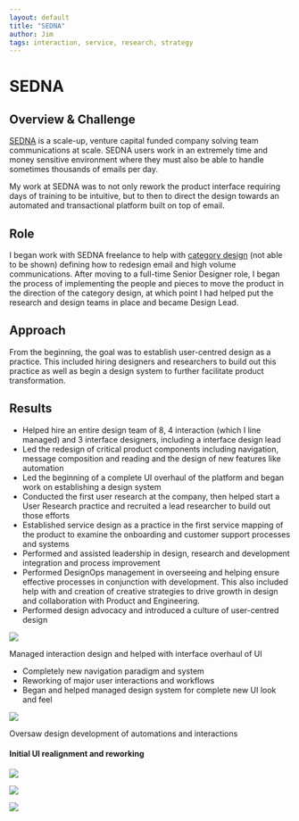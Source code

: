 ```yaml
---
layout: default
title: "SEDNA"
author: Jim
tags: interaction, service, research, strategy
---
```


# SEDNA

## Overview & Challenge

[SEDNA](https://www.sedna.com) is a scale-up, venture capital funded company solving team communications at scale. SEDNA users work in an extremely time and money sensitive environment where they must also be able to handle sometimes thousands of emails per day.

My work at SEDNA was to not only rework the product interface requiring days of training to be intuitive, but to then to direct the design towards an automated and transactional platform built on top of email.

## Role

I began work with SEDNA freelance to help with [category design](https://en.wikipedia.org/wiki/Category_design) (not able to be shown) defining how to redesign email and high volume communications. After moving to a full-time Senior Designer role, I began the process of implementing the people and pieces to move the product in the direction of the category design, at which point I had helped put the research and design teams in place and became Design Lead.

## Approach

From the beginning, the goal was to establish user-centred design as a practice. This included hiring designers and researchers to build out this practice as well as begin a design system to further facilitate product transformation.

## Results

* Helped hire an entire design team of 8, 4 interaction (which I line managed) and 3 interface designers, including a interface design lead
* Led the redesign of critical product components including navigation, message composition and reading and the design of new features like automation
* Led the beginning of a complete UI overhaul of the platform and began work on establishing a design system
* Conducted the first user research at the company, then helped start a User Research practice and recruited a lead researcher to build out those efforts
* Established service design as a practice in the first service mapping of the product to examine the onboarding and customer support processes and systems
* Performed and assisted leadership in design, research and development integration and process improvement
* Performed DesignOps management in overseeing and helping ensure effective processes in conjunction with development. This also included help with and creation of creative strategies to drive growth in design and collaboration with Product and Engineering.
* Performed design advocacy and introduced a culture of user-centred design

![]({{site.url}}assets/images/sedna-callout-1.png)

Managed interaction design and helped with interface overhaul of UI

* Completely new navigation paradigm and system
* Reworking of major user interactions and workflows
* Began and helped managed design system for complete new UI look and feel

![]({{site.url}}assets/images/sedna-callout-2.png)

Oversaw design development of automations and interactions

#### Initial UI realignment and reworking

![]({{site.url}}assets/images/sedna-4.png)

![]({{site.url}}assets/images/sedna-5.png)

![]({{site.url}}assets/images/sedna-6.jpg)

